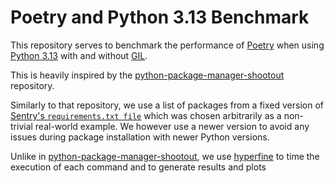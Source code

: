 # Poetry and Python 3.13 Benchmark

This repository serves to benchmark the performance of [Poetry](https://python-poetry.org/)
when using [Python 3.13](https://docs.python.org/3/whatsnew/3.13.html)
with and without [GIL](https://wiki.python.org/moin/GlobalInterpreterLock).

This is heavily inspired by the [python-package-manager-shootout](https://github.com/lincolnloop/python-package-manager-shootout) repository.

Similarly to that repository, we use a list of packages from a fixed version of [Sentry's `requirements.txt file`](https://github.com/getsentry/sentry/blob/da11f63098ef5c661e879effb8688178bb5eccee/requirements-base.txt) which was chosen arbitrarily as a non-trivial real-world example.
We however use a newer version to avoid any issues during package installation with newer Python versions.

Unlike in [python-package-manager-shootout](https://lincolnloop.github.io/python-package-manager-shootout/),
we use [hyperfine](https://github.com/sharkdp/hyperfine) to time the execution of each command and to generate results and plots

